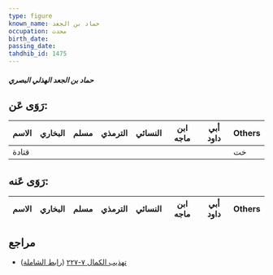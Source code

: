 ```yaml
---
type: figure
known_name: حماد بن الجعد
occupation: محدث
birth_date:
passing_date:
tahdhib_id: 1475
---
```

##### حماد بن الجعد الهذلي البصري

## رَوَى عَن:
| الاسم | البخاري | مسلم | الترمذي | النسائي | ابن ماجه | أبي داود | Others |
| ----- | ------- | ---- | ------- | ------- | -------- | -------- | ------ |
| قتادة |         |      |         |         |          |          | خت     |
## رَوَى عَنه:
| الاسم | البخاري | مسلم | الترمذي | النسائي | ابن ماجه | أبي داود | Others |
| ----- | ------- | ---- | ------- | ------- | -------- | -------- | ------ |
## مراجع
- [تهذيب الكمال ٧-٢٢٧](obsidian://open?vault=Tahdhib-al-Kamal&file=Figures/١٤٧٥-حماد%20بن%20الجعد%20الهذلي%20البصري) ([رابط الشاملة](https://shamela.ws/book/3722/3449))
